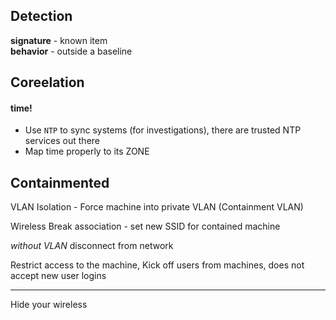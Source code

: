 ## Detection
__signature__ - known item \
__behavior__ - outside a baseline

## Coreelation
#### time!
- Use `NTP` to sync systems (for investigations), there are trusted NTP services out there
- Map time properly to its ZONE

## Containmented
VLAN Isolation - Force machine into private VLAN (Containment VLAN)

Wireless Break association - set new SSID for contained machine

_without VLAN_ disconnect from network

Restrict access to the machine, Kick off users from machines, does not accept new user logins









___
Hide your wireless
